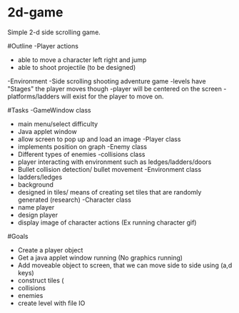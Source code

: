 # 2d-game
Simple 2-d side scrolling game.


#Outline
-Player actions
  - able to move a character left right and jump
  - able to shoot projectile (to be designed)
  
-Environment
  -Side scrolling shooting adventure game
  -levels have "Stages" the player moves though
  -player will be centered on the screen 
  -platforms/ladders will exist for the player to move on.
  
  
#Tasks
-GameWindow class
   - main menu/select difficulty
   - Java applet window 
   - allow screen to pop up and load an image
-Player class
   - implements position on graph
-Enemy class
   - Different types of enemies
-collisions class
   - player interacting with environment such as ledges/ladders/doors
   - Bullet collision detection/ bullet movement
-Environment class
   - ladders/ledges
   - background
   - designed in tiles/ means of creating set tiles that are randomly generated (research)
-Character class
  - name player
  - design player
  - display image of character actions (Ex running character gif)
  
#Goals
- Create a player object
- Get a java applet window running (No graphics running)
- Add moveable object to screen, that we can move side to side using (a,d keys)
- construct tiles (
- collisions
- enemies
- create level with file IO
